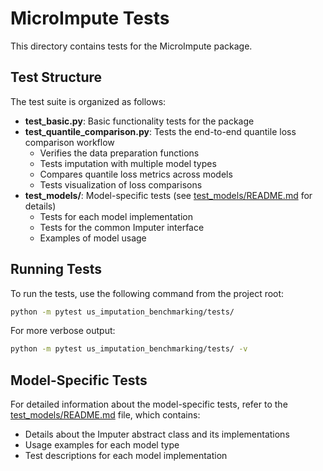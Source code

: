 # MicroImpute Tests

This directory contains tests for the MicroImpute package.

## Test Structure

The test suite is organized as follows:

- **test_basic.py**: Basic functionality tests for the package
- **test_quantile_comparison.py**: Tests the end-to-end quantile loss comparison workflow
  - Verifies the data preparation functions
  - Tests imputation with multiple model types
  - Compares quantile loss metrics across models
  - Tests visualization of loss comparisons
- **test_models/**: Model-specific tests (see [test_models/README.md](test_models/README.md) for details)
  - Tests for each model implementation
  - Tests for the common Imputer interface
  - Examples of model usage

## Running Tests

To run the tests, use the following command from the project root:

```bash
python -m pytest us_imputation_benchmarking/tests/
```

For more verbose output:

```bash
python -m pytest us_imputation_benchmarking/tests/ -v
```

## Model-Specific Tests

For detailed information about the model-specific tests, refer to the [test_models/README.md](test_models/README.md) file, which contains:

- Details about the Imputer abstract class and its implementations
- Usage examples for each model type
- Test descriptions for each model implementation